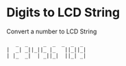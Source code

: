 # Digits to LCD String

Convert a number to LCD String
```text
   _  _     _  _  _  _  _
|  _| _||_||_ |_   ||_||_|
| |_  _|  | _||_|  ||_| _|
```
